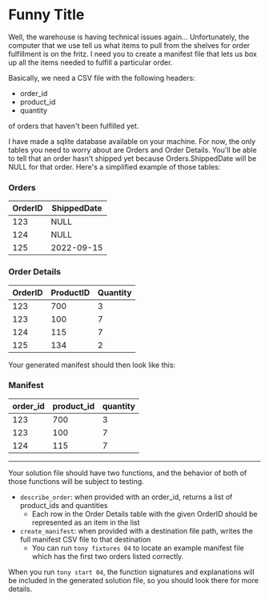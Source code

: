 # Funny Title
Well, the warehouse is having technical issues again... 
Unfortunately, the computer that we use tell us what items to pull from the shelves
for order fulfillment is on the fritz. I need you to create a manifest file
that lets us box up all the items needed to fulfill a particular order.

Basically, we need a CSV file with the following headers: 
- order_id
- product_id
- quantity

of orders that haven't been fulfilled yet.

I have made a sqlite database available on your machine. For now, the only tables you need to worry about
are Orders and Order Details. You'll  be able to tell that an order hasn't shipped yet because Orders.ShippedDate
will be NULL for that order. Here's a simplified example of those tables:

### Orders
| OrderID | ShippedDate |
|---------|-------------|
| 123     | NULL        |
| 124     | NULL        |
| 125     | 2022-09-15  |

### Order Details
| OrderID | ProductID | Quantity |
|---------|-----------|----------|
| 123     | 700       | 3        |
| 123     | 100       | 7        |
| 124     | 115       | 7        |
| 125     | 134       | 2        |

Your generated manifest should then look like this:
### Manifest
| order_id | product_id | quantity |
|----------|------------|----------|
| 123      | 700        | 3        |
| 123      | 100        | 7        |
| 124      | 115        | 7        |



---------------------------------------
 Your solution file should have two functions, and the behavior of both of those functions will be subject 
 to testing. 
- `describe_order`: when provided with an order_id, returns a list of product_ids and quantities
  - Each row in the Order Details table with the given OrderID should be represented as an item in the list
- `create_manifest`: when provided with a destination file path, writes the full manifest CSV file to that destination
  - You can run `tony fixtures 04` to locate an example manifest file which has the first two orders listed correctly.
 
When you run `tony start 04`, the function signatures and explanations will be included in the generated solution
file, so you should look there for more details. 
